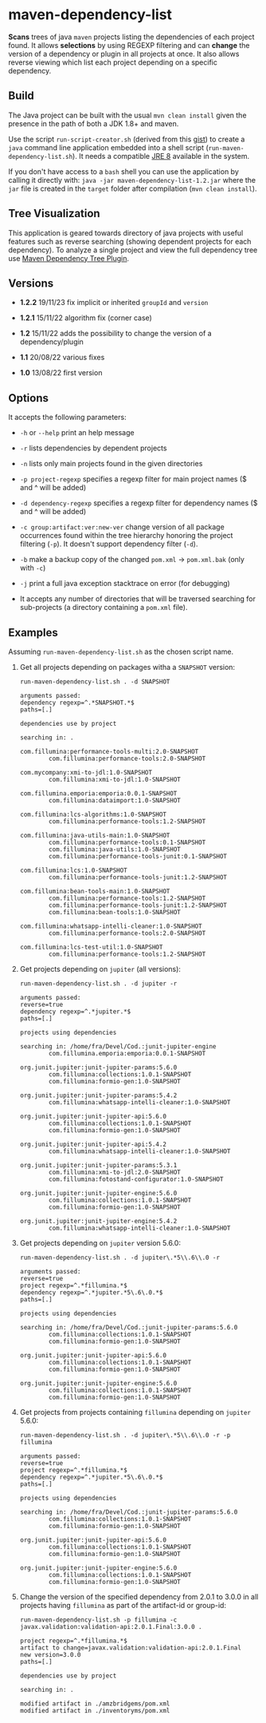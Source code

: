 # maven-dependency-list

**Scans** trees of java `maven` projects listing the dependencies of each project found. It allows **selections** by using REGEXP filtering and can **change** the version of a dependency or plugin in all projects at once. It also allows reverse viewing which list each project depending on a specific dependency.

## Build

The Java project can be built with the usual `mvn clean install` given the presence in the path of both a JDK 1.8+ and maven.

Use the script  `run-script-creator.sh` (derived from this [gist](https://gist.github.com/briandealwis/782862/9cc9ef8a78af3bb78a692313f8bfa6fb76ab4663)) to create a `java` command line application embedded into a shell script (`run-maven-dependency-list.sh`). It needs a compatible [JRE 8](https://www.java.com/en/download/manual.jsp) available in the system.

If you don't have access to a `bash` shell you can use the application by calling it directly with: `java -jar maven-dependency-list-1.2.jar`  where the `jar` file is created in the `target` folder after compilation (`mvn clean install`).

## Tree Visualization

This application is geared towards directory of java projects with useful features such as reverse searching (showing dependent projects for each dependency). To analyze a single project and view the full dependency tree use [Maven Dependency Tree Plugin](https://maven.apache.org/plugins/maven-dependency-plugin/tree-mojo.html).

## Versions

- **1.2.2** 19/11/23 fix implicit or inherited `groupId` and `version`

- **1.2.1** 15/11/22 algorithm fix (corner case)

- **1.2** 15/11/22 adds the possibility to change the version of a dependency/plugin

- **1.1** 20/08/22 various fixes

- **1.0** 13/08/22 first version

## Options

It accepts the following parameters:

- `-h` or `--help` print an help message

- `-r` lists dependencies by dependent projects

- `-n` lists only main projects found in the given directories

- `-p project-regexp` specifies a regexp filter for main project names ($ and ^ will be added)

- `-d dependency-regexp` specifies a regexp filter for dependency names ($ and ^ will be added)

- `-c group:artifact:ver:new-ver` change version of all package occurrences  found within the tree hierarchy honoring the project filtering (`-p`).
  It doesn't support dependency filter (`-d`).

- `-b` make a backup copy of the changed `pom.xml` -> `pom.xml.bak` (only with `-c`)

- `-j` print a full java exception stacktrace on error (for debugging)

- It accepts any number of directories that will be traversed searching for sub-projects (a directory containing a `pom.xml` file).

## Examples

Assuming `run-maven-dependency-list.sh` as the chosen script name.

1. Get all projects depending on packages witha a  `SNAPSHOT` version:
   
   ```
   run-maven-dependency-list.sh . -d SNAPSHOT
   ```
   
   ```
   arguments passed:
   dependency regexp=^.*SNAPSHOT.*$
   paths=[.]
   
   dependencies use by project
   
   searching in: .
   
   com.fillumina:performance-tools-multi:2.0-SNAPSHOT
           com.fillumina:performance-tools:2.0-SNAPSHOT
   
   com.mycompany:xmi-to-jdl:1.0-SNAPSHOT
           com.fillumina:xmi-to-jdl:1.0-SNAPSHOT
   
   com.fillumina.emporia:emporia:0.0.1-SNAPSHOT
           com.fillumina:dataimport:1.0-SNAPSHOT
   
   com.fillumina:lcs-algorithms:1.0-SNAPSHOT
           com.fillumina:performance-tools:1.2-SNAPSHOT
   
   com.fillumina:java-utils-main:1.0-SNAPSHOT
           com.fillumina:performance-tools:0.1-SNAPSHOT
           com.fillumina:java-utils:1.0-SNAPSHOT
           com.fillumina:performance-tools-junit:0.1-SNAPSHOT
   
   com.fillumina:lcs:1.0-SNAPSHOT
           com.fillumina:performance-tools-junit:1.2-SNAPSHOT
   
   com.fillumina:bean-tools-main:1.0-SNAPSHOT
           com.fillumina:performance-tools:1.2-SNAPSHOT
           com.fillumina:performance-tools-junit:1.2-SNAPSHOT
           com.fillumina:bean-tools:1.0-SNAPSHOT
   
   com.fillumina:whatsapp-intelli-cleaner:1.0-SNAPSHOT
           com.fillumina:performance-tools:2.0-SNAPSHOT
   
   com.fillumina:lcs-test-util:1.0-SNAPSHOT
           com.fillumina:performance-tools:1.2-SNAPSHOT
   ```

2. Get projects depending on `jupiter` (all versions):
   
   ```
   run-maven-dependency-list.sh . -d jupiter -r
   ```
   
   ```
   arguments passed:
   reverse=true
   dependency regexp=^.*jupiter.*$
   paths=[.]
   
   projects using dependencies
   
   searching in: /home/fra/Devel/Cod.:junit-jupiter-engine
           com.fillumina.emporia:emporia:0.0.1-SNAPSHOT
   
   org.junit.jupiter:junit-jupiter-params:5.6.0
           com.fillumina:collections:1.0.1-SNAPSHOT
           com.fillumina:formio-gen:1.0-SNAPSHOT
   
   org.junit.jupiter:junit-jupiter-params:5.4.2
           com.fillumina:whatsapp-intelli-cleaner:1.0-SNAPSHOT
   
   org.junit.jupiter:junit-jupiter-api:5.6.0
           com.fillumina:collections:1.0.1-SNAPSHOT
           com.fillumina:formio-gen:1.0-SNAPSHOT
   
   org.junit.jupiter:junit-jupiter-api:5.4.2
           com.fillumina:whatsapp-intelli-cleaner:1.0-SNAPSHOT
   
   org.junit.jupiter:junit-jupiter-params:5.3.1
           com.fillumina:xmi-to-jdl:2.0-SNAPSHOT
           com.fillumina:fotostand-configurator:1.0-SNAPSHOT
   
   org.junit.jupiter:junit-jupiter-engine:5.6.0
           com.fillumina:collections:1.0.1-SNAPSHOT
           com.fillumina:formio-gen:1.0-SNAPSHOT
   
   org.junit.jupiter:junit-jupiter-engine:5.4.2
           com.fillumina:whatsapp-intelli-cleaner:1.0-SNAPSHOT
   ```

3. Get projects depending on `jupiter` version 5.6.0:
   
   ```
   run-maven-dependency-list.sh . -d jupiter\.*5\\.6\\.0 -r
   ```
   
   ```
   arguments passed:
   reverse=true
   project regexp=^.*fillumina.*$
   dependency regexp=^.*jupiter.*5\.6\.0.*$
   paths=[.]
   
   projects using dependencies
   
   searching in: /home/fra/Devel/Cod.:junit-jupiter-params:5.6.0
           com.fillumina:collections:1.0.1-SNAPSHOT
           com.fillumina:formio-gen:1.0-SNAPSHOT
   
   org.junit.jupiter:junit-jupiter-api:5.6.0
           com.fillumina:collections:1.0.1-SNAPSHOT
           com.fillumina:formio-gen:1.0-SNAPSHOT
   
   org.junit.jupiter:junit-jupiter-engine:5.6.0
           com.fillumina:collections:1.0.1-SNAPSHOT
           com.fillumina:formio-gen:1.0-SNAPSHOT
   ```

4. Get projects from projects containing `fillumina` depending on `jupiter`  5.6.0:
   
   ```
   run-maven-dependency-list.sh . -d jupiter\.*5\\.6\\.0 -r -p fillumina
   ```
   
   ```
   arguments passed:
   reverse=true
   project regexp=^.*fillumina.*$
   dependency regexp=^.*jupiter.*5\.6\.0.*$
   paths=[.]
   
   projects using dependencies
   
   searching in: /home/fra/Devel/Cod.:junit-jupiter-params:5.6.0
           com.fillumina:collections:1.0.1-SNAPSHOT
           com.fillumina:formio-gen:1.0-SNAPSHOT
   
   org.junit.jupiter:junit-jupiter-api:5.6.0
           com.fillumina:collections:1.0.1-SNAPSHOT
           com.fillumina:formio-gen:1.0-SNAPSHOT
   
   org.junit.jupiter:junit-jupiter-engine:5.6.0
           com.fillumina:collections:1.0.1-SNAPSHOT
           com.fillumina:formio-gen:1.0-SNAPSHOT
   ```

5. Change the version of the specified dependency from 2.0.1 to 3.0.0 in all projects having `fillumina` as part of the artifact-id or group-id:
   
   ```
   run-maven-dependency-list.sh -p fillumina -c javax.validation:validation-api:2.0.1.Final:3.0.0 .
   ```
   
   ```
   project regexp=^.*fillumina.*$
   artifact to change=javax.validation:validation-api:2.0.1.Final
   new version=3.0.0
   paths=[.]
   
   dependencies use by project
   
   searching in: .
   
   modified artifact in ./amzbridgems/pom.xml
   modified artifact in ./inventoryms/pom.xml
   ```
